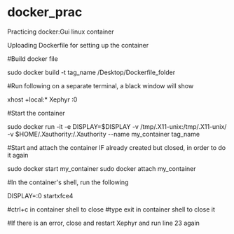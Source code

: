 # docker_prac
Practicing docker:Gui linux container

Uploading Dockerfile for setting up the container


#Build docker file

sudo docker build -t tag_name /Desktop/Dockerfile_folder

#Run following on a separate terminal, a black window will show

xhost +local:*
Xephyr :0

#Start the container

sudo docker run -it -e DISPLAY=$DISPLAY -v /tmp/.X11-unix:/tmp/.X11-unix/ -v $HOME/.Xauthority:/.Xauthority --name my_container tag_name

#Start and attach the container IF already created but closed, in order to do it again

sudo docker start my_container
sudo docker attach my_container

#In the container's shell, run the following

DISPLAY=:0 startxfce4

#ctrl+c in container shell to close
#type exit in container shell to close it

#If there is an error, close and restart Xephyr and run line 23 again
